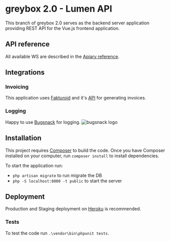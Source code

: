 # greybox 2.0 - Lumen API
This branch of greybox 2.0 serves as the backend server application providing REST API for the Vue.js frontend application.

## API reference
All available WS are described in the [Apiary reference](http://greybox.docs.apiary.io/).

## Integrations
### Invoicing
This application uses [Fakturoid](https://www.fakturoid.cz/) and it's [API](https://fakturoid.docs.apiary.io/) for generating invoices.

### Logging
Happy to use [Bugsnack](https://www.bugsnag.com/) for logging.
![bugsnack logo](https://images.typeform.com/images/QKuaAssrFCq7/image/default)

## Installation
This project requires [Composer](https://getcomposer.org/) to build the code. Once you have Composer installed on your computer, run `composer install` to install dependencies.

To start the application run:
- `php artisan migrate` to run migrate the DB
- `php -S localhost:8000 -t public` to start the server

## Deployment
Production and Staging deployment on [Heroku](http://heroku.com/) is recommended.

### Tests
To test the code run `.\vendor\bin\phpunit tests`.